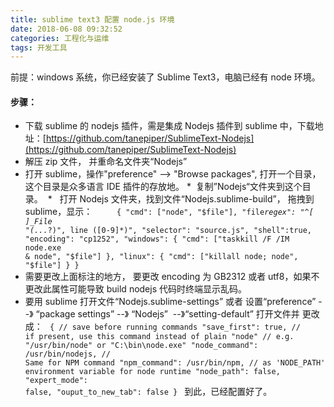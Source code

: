 ```yaml
---
title: sublime text3 配置 node.js 环境
date: 2018-06-08 09:32:52
categories: 工程化与运维
tags: 开发工具
---
```


前提：windows 系统，你已经安装了 Sublime Text3，电脑已经有 node 环境。

<!--more-->

#### 步骤：

- 下载 sublime 的 nodejs 插件，需是集成 Nodejs 插件到 sublime 中，下载地址：[https://github.com/tanepiper/SublimeText-Nodejs](https://github.com/tanepiper/SublimeText-Nodejs)
- 解压 zip 文件， 并重命名文件夹“Nodejs”
- 打开 sublime，操作"preference" --> "Browse packages", 打开一个目录，这个目录是众多语言 IDE 插件的存放地。
  *  复制”Nodejs“文件夹到这个目录。 
  *   打开 Nodejs 文件夹，找到文件“Nodejs.sublime-build”， 拖拽到 sublime，显示：       
  <code>
  {
  "cmd": ["node", "$file"],
  "file*regex": "^[ ]\_File \"(...*?)\", line ([0-9]\*)",
  "selector": "source.js",
  "shell":true,
  "encoding": "cp1252",
  "windows":
  {
  "cmd": ["taskkill /F /IM node.exe & node", "$file"]
  },
  "linux":
  {
  "cmd": ["killall node; node", "$file"]
  }
  }
  </code>
- 需要更改上面标注的地方， 要更改 encoding 为 GB2312 或者 utf8，如果不更改此属性可能导致 build nodejs 代码时终端显示乱码。
- 要用 sublime 打开文件“Nodejs.sublime-settings” 或者 设置“preference” --》 “package settings” --》 “Nodejs”  --》“setting-default” 打开文件并 更改成：
  <code>
  {
  // save before running commands
  "save_first": true,
  // if present, use this command instead of plain "node"
  // e.g. "/usr/bin/node" or "C:\bin\node.exe"
  "node_command": /usr/bin/nodejs,
  // Same for NPM command
  "npm_command": /usr/bin/npm,
  // as 'NODE_PATH' environment variable for node runtime
  "node_path": false,
  "expert_mode": false,
  "ouput_to_new_tab": false
  }
  </code>
  到此，已经配置好了。
